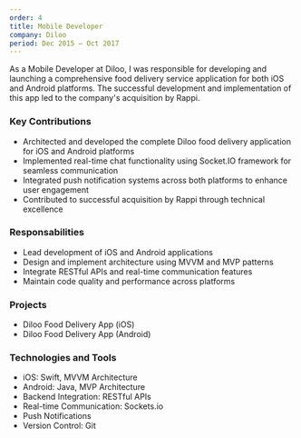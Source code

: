 ```yaml
---
order: 4
title: Mobile Developer
company: Diloo
period: Dec 2015 – Oct 2017
---
```


As a Mobile Developer at Diloo, I was responsible for developing and launching a comprehensive food delivery service application for both iOS and Android platforms. The successful development and implementation of this app led to the company's acquisition by Rappi.

### Key Contributions
- Architected and developed the complete Diloo food delivery application for iOS and Android platforms
- Implemented real-time chat functionality using Socket.IO framework for seamless communication
- Integrated push notification systems across both platforms to enhance user engagement
- Contributed to successful acquisition by Rappi through technical excellence

### Responsabilities
- Lead development of iOS and Android applications
- Design and implement architecture using MVVM and MVP patterns
- Integrate RESTful APIs and real-time communication features
- Maintain code quality and performance across platforms

### Projects
- Diloo Food Delivery App (iOS)
- Diloo Food Delivery App (Android)

### Technologies and Tools
- iOS: Swift, MVVM Architecture
- Android: Java, MVP Architecture
- Backend Integration: RESTful APIs
- Real-time Communication: Sockets.io
- Push Notifications
- Version Control: Git
